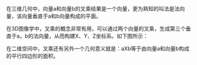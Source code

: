 在三维几何中，向量a和向量b的叉乘结果是一个向量，更为熟知的叫法是法向量，该向量垂直于a和b向量构成的平面。

在3D图像学中，叉乘的概念非常有用，可以通过两个向量的叉乘，生成第三个垂直于a，b的法向量，从而构建X、Y、Z坐标系。如下图所示： 

在二维空间中，叉乘还有另外一个几何意义就是：aXb等于由向量a和向量b构成的平行四边形的面积。

